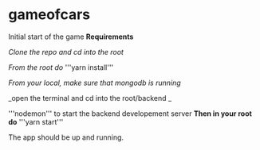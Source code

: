 # gameofcars
Initial start of the game 
**Requirements**

*Clone the repo and cd into the root*

_From the root do_
'''yarn install'''


_From your local, make sure that mongodb is running_

_open the terminal and cd into the root/backend _

'''nodemon''' to start the backend developement server
**Then in your root do**
'''yarn start'''

The app should be up and running.